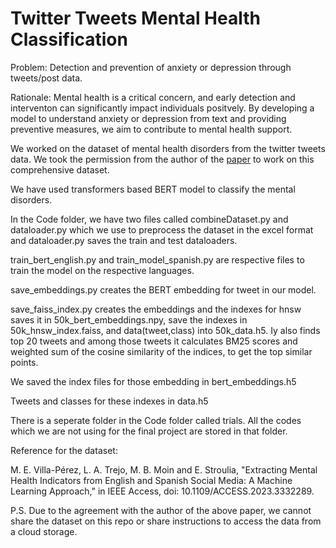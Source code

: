 # Twitter Tweets Mental Health Classification

Problem: Detection and prevention of anxiety or depression through tweets/post data.

Rationale: Mental health is a critical concern, and early detection and interventon can
significantly impact individuals positvely. By developing a model to understand anxiety or
depression from text and providing preventive measures, we aim to contribute to mental health
support.

We worked on the dataset of mental health disorders from the twitter tweets data. We took the permission from the author of the [paper](https://ieeexplore.ieee.org/document/10315126) to work on this comprehensive dataset.

We have used transformers based BERT model to classify the mental disorders.

In the Code folder, we have two files called combineDataset.py and dataloader.py which we use to preprocess the dataset in the excel format and dataloader.py saves the train and test dataloaders. 

train_bert_english.py and train_model_spanish.py are respective files to train the model on the respective languages.

save_embeddings.py creates the BERT embedding for tweet in our model.

save_faiss_index.py creates the embeddings and the indexes for hnsw saves it in 50k_bert_embeddings.npy, save the indexes in 50k_hnsw_index.faiss, and data(tweet,class) into 50k_data.h5. Iy also finds top 20 tweets and among those tweets it calculates BM25 scores and weighted sum of the cosine similarity of the indices, to get the top similar points.

We saved the index files for those embedding in bert_embeddings.h5

Tweets and classes for these indexes in data.h5

There is a seperate folder in the Code folder called trials. All the codes which we are not using for the final project are stored in that folder.




Reference for the dataset:

M. E. Villa-Pérez, L. A. Trejo, M. B. Moin and E. Stroulia, "Extracting Mental Health Indicators from English and Spanish Social Media: A Machine Learning Approach," in IEEE Access, doi: 10.1109/ACCESS.2023.3332289.


P.S. Due to the agreement with the author of the above paper, we cannot share the dataset on this repo or share instructions to access the data from a cloud storage.




